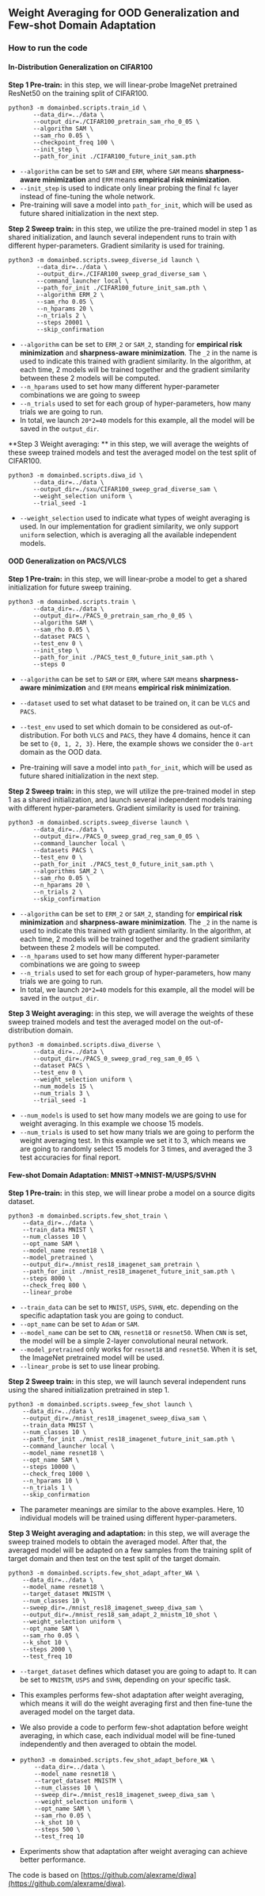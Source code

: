 ## Weight Averaging for OOD Generalization and Few-shot Domain Adaptation

### How to run the code

#### In-Distribution Generalization on CIFAR100

**Step 1 Pre-train:** in this step, we will linear-probe ImageNet pretrained ResNet50 on the training split of CIFAR100.

```shell
python3 -m domainbed.scripts.train_id \
       --data_dir=../data \
       --output_dir=./CIFAR100_pretrain_sam_rho_0_05 \
       --algorithm SAM \
       --sam_rho 0.05 \
       --checkpoint_freq 100 \
       --init_step \
       --path_for_init ./CIFAR100_future_init_sam.pth
```

- `--algorithm` can be set to `SAM` and `ERM`, where `SAM` means **sharpness-aware minimization** and `ERM` means **empirical risk minimization**.
- `--init_step` is used to indicate only linear probing the final `fc` layer instead of fine-tuning the whole network.
- Pre-training will save a model into `path_for_init`, which will be used as future shared initialization in the next step.

**Step 2 Sweep train:** in this step, we utilize the pre-trained model in step 1 as shared initialization, and launch several independent runs to train with different hyper-parameters. Gradient similarity is used for training.

```shell
python3 -m domainbed.scripts.sweep_diverse_id launch \
        --data_dir=../data \
        --output_dir=./CIFAR100_sweep_grad_diverse_sam \
        --command_launcher local \
        --path_for_init ./CIFAR100_future_init_sam.pth \
        --algorithm ERM_2 \
        --sam_rho 0.05 \
        --n_hparams 20 \
        --n_trials 2 \
        --steps 20001 \
        --skip_confirmation
```

- `--algorithm` can be set to `ERM_2` or `SAM_2`, standing for **empirical risk minimization** and **sharpness-aware minimization**. The `_2` in the name is used to indicate this trained with gradient similarity. In the algorithm, at each time, 2 models will be trained together and the gradient similarity between these 2 models will be computed.
- `--n_hparams` used to set how many different hyper-parameter combinations we are going to sweep
- `--n_trials` used to set for each group of hyper-parameters, how many trials we are going to run.
- In total, we launch `20*2=40` models for this example, all the model will be saved in the `output_dir`.

**Step 3 Weight averaging: ** in this step, we will average the weights of these sweep trained models and test the averaged model on the test split of CIFAR100.

```shell
python3 -m domainbed.scripts.diwa_id \
       --data_dir=../data \
       --output_dir=./sxu/CIFAR100_sweep_grad_diverse_sam \
       --weight_selection uniform \
       --trial_seed -1
```

- `--weight_selection` used to indicate what types of weight averaging is used. In our implementation for gradient similarity, we only support `uniform` selection, which is averaging all the available independent models.



#### OOD Generalization on PACS/VLCS

**Step 1 Pre-train:** in this step, we will linear-probe a model to get a shared initialization for future sweep training. 

```shell
python3 -m domainbed.scripts.train \
       --data_dir=../data \
       --output_dir=./PACS_0_pretrain_sam_rho_0_05 \
       --algorithm SAM \
       --sam_rho 0.05 \
       --dataset PACS \
       --test_env 0 \
       --init_step \
       --path_for_init ./PACS_test_0_future_init_sam.pth \
       --steps 0
```

- `--algorithm` can be set to `SAM` or `ERM`, where `SAM` means **sharpness-aware minimization** and `ERM` means **empirical risk minimization**.

- `--dataset` used to set what dataset to be trained on, it can be `VLCS` and `PACS`.

- `--test_env` used to set which domain to be considered as out-of-distribution. For both `VLCS` and `PACS`, they have 4 domains, hence it can be set to `{0, 1, 2, 3}`. Here, the example shows we consider the `0-art` domain as the OOD data.

- Pre-training will save a model into `path_for_init`, which will be used as future shared initialization in the next step.

**Step 2 Sweep train:** in this step, we will utilize the pre-trained model in step 1 as a shared initialization, and launch several independent models training with different hyper-parameters. Gradient similarity is used for training.

```shell
python3 -m domainbed.scripts.sweep_diverse launch \
       --data_dir=../data \
       --output_dir=./PACS_0_sweep_grad_reg_sam_0_05 \
       --command_launcher local \
       --datasets PACS \
       --test_env 0 \
       --path_for_init ./PACS_test_0_future_init_sam.pth \
       --algorithms SAM_2 \
       --sam_rho 0.05 \
       --n_hparams 20 \
       --n_trials 2 \
       --skip_confirmation
```

- `--algorithm` can be set to `ERM_2` or `SAM_2`, standing for **empirical risk minimization** and **sharpness-aware minimization**. The `_2` in the name is used to indicate this trained with gradient similarity. In the algorithm, at each time, 2 models will be trained together and the gradient similarity between these 2 models will be computed.
- `--n_hparams` used to set how many different hyper-parameter combinations we are going to sweep
- `--n_trials` used to set for each group of hyper-parameters, how many trials we are going to run.
- In total, we launch `20*2=40` models for this example, all the model will be saved in the `output_dir`.

**Step 3 Weight averaging:** in this step, we will average the weights of these sweep trained models and test the averaged model on the out-of-distribution domain.

```shell
python3 -m domainbed.scripts.diwa_diverse \
       --data_dir=../data \
       --output_dir=./PACS_0_sweep_grad_reg_sam_0_05 \
       --dataset PACS \
       --test_env 0 \
       --weight_selection uniform \
       --num_models 15 \
       --num_trials 3 \
       --trial_seed -1
```

- `--num_models` is used to set how many models we are going to use for weight averaging. In this example we choose 15 models.
- `--num_trials` is used to set how many trials we are going to perform the weight averaging test. In this example we set it to 3, which means we are going to randomly select 15 models for 3 times, and averaged the 3 test accuracies for final report.



#### Few-shot Domain Adaptation: MNIST$\rightarrow$MNIST-M/USPS/SVHN

**Step 1 Pre-train:** in this step, we will linear probe a model on a source digits dataset.

```shell
python3 -m domainbed.scripts.few_shot_train \
    --data_dir=../data \
    --train_data MNIST \
    --num_classes 10 \
    --opt_name SAM \
    --model_name resnet18 \
    --model_pretrained \
    --output_dir=./mnist_res18_imagenet_sam_pretrain \
    --path_for_init ./mnist_res18_imagenet_future_init_sam.pth \
    --steps 8000 \
    --check_freq 800 \
    --linear_probe
```

- `--train_data` can be set to `MNIST`, `USPS`, `SVHN`, etc. depending on the specific adaptation task you are going to conduct.
- `--opt_name` can be set to `Adam` or `SAM`.
- `--model_name` can be set to `CNN`, `resnet18` or `resnet50`. When `CNN` is set, the model will be a simple 2-layer convolutional neural network.
- `--model_pretrained` only works for `resnet18` and `resnet50`. When it is set, the ImageNet pretrained model will be used.
- `--linear_probe` is set to use linear probing.

**Step 2 Sweep train:** in this step, we will launch several independent runs using the shared initialization pretrained in step 1.

```shell
python3 -m domainbed.scripts.sweep_few_shot launch \
    --data_dir=../data \
    --output_dir=./mnist_res18_imagenet_sweep_diwa_sam \
    --train_data MNIST \
    --num_classes 10 \
    --path_for_init ./mnist_res18_imagenet_future_init_sam.pth \
    --command_launcher local \
    --model_name resnet18 \
    --opt_name SAM \
    --steps 10000 \
    --check_freq 1000 \
    --n_hparams 10 \
    --n_trials 1 \
    --skip_confirmation
```

- The parameter meanings are similar to the above examples. Here, 10 individual models will be trained using different hyper-parameters.

**Step 3 Weight averaging and adaptation:** in this step, we will average the sweep trained models to obtain the averaged model. After that, the averaged model will be adapted on a few samples from the training split of target domain and then test on the test split of the target domain.

```shell
python3 -m domainbed.scripts.few_shot_adapt_after_WA \
    --data_dir=../data \
    --model_name resnet18 \
    --target_dataset MNISTM \
    --num_classes 10 \
    --sweep_dir=./mnist_res18_imagenet_sweep_diwa_sam \
    --output_dir=./mnist_res18_sam_adapt_2_mnistm_10_shot \
    --weight_selection uniform \
    --opt_name SAM \
    --sam_rho 0.05 \
    --k_shot 10 \
    --steps 2000 \
    --test_freq 10
```

- `--target_dataset` defines which dataset you are going to adapt to. It can be set to `MNISTM`, `USPS` and `SVHN`, depending on your specific task.

- This examples performs few-shot adaptation after weight averaging, which means it will do the weight averaging first and then fine-tune the averaged model on the target data.

- We also provide a code to perform few-shot adaptation before weight averaging, in which case, each individual model will be fine-tuned independently and then averaged to obtain the model.

- ```shell
  python3 -m domainbed.scripts.few_shot_adapt_before_WA \
      --data_dir=../data \
      --model_name resnet18 \
      --target_dataset MNISTM \
      --num_classes 10 \
      --sweep_dir=./mnist_res18_imagenet_sweep_diwa_sam \
      --weight_selection uniform \
      --opt_name SAM \
      --sam_rho 0.05 \
      --k_shot 10 \
      --steps 500 \
      --test_freq 10
  ```

- Experiments show that adaptation after weight averaging can achieve better performance.



The code is based on [https://github.com/alexrame/diwa](https://github.com/alexrame/diwa).
